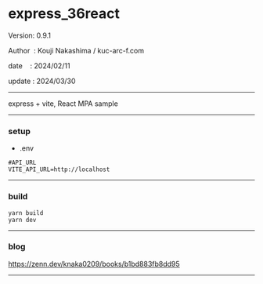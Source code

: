 ﻿# express_36react

 Version: 0.9.1

 Author  : Kouji Nakashima / kuc-arc-f.com

 date    : 2024/02/11

 update : 2024/03/30  

***

express + vite, React MPA sample

***
### setup

* .env
```
#API_URL
VITE_API_URL=http://localhost
```
***
### build

```
yarn build
yarn dev
```

***
### blog

https://zenn.dev/knaka0209/books/b1bd883fb8dd95

***

